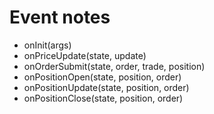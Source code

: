 # Event notes
* onInit(args)
* onPriceUpdate(state, update)
* onOrderSubmit(state, order, trade, position)
* onPositionOpen(state, position, order)
* onPositionUpdate(state, position, order)
* onPositionClose(state, position, order)

